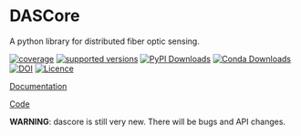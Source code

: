 # DASCore

A python library for distributed fiber optic sensing.

[![coverage](https://codecov.io/gh/dasdae/dascore/branch/master/graph/badge.svg)](https://codecov.io/gh/dasdae/dascore)
[![supported versions](https://img.shields.io/pypi/pyversions/dascore.svg?label=python_versions)](https://pypi.python.org/pypi/dascore)
[![PyPI Downloads](https://img.shields.io/pypi/dm/dascore.svg?label=pypi)](https://pypi.org/project/dascore/)
[![Conda Downloads](https://img.shields.io/conda/dn/conda-forge/dascore.svg?label=conda)](https://github.com/conda-forge/dascore-feedstock)
[![DOI](https://zenodo.org/badge/DOI/10.5281/zenodo.7373559.svg)](https://doi.org/10.5281/zenodo.7373559)
[![Licence](https://www.gnu.org/graphics/lgplv3-88x31.png)](https://www.gnu.org/licenses/lgpl.html)

[Documentation](https://dascore.org)

[Code](https://github.com/DASDAE/dascore)

**WARNING**: dascore is still very new. There will be bugs and API changes.
